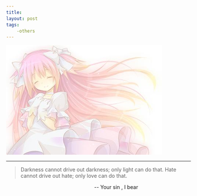 ```yaml
---
title: 
layout: post
tags:
	-others
---
```



![Madoka](/media/files/2014/08/25/Madoka.jpg)

---

> Darkness cannot drive out darkness; only light can do that. Hate cannot drive out hate; only love can do that.
	
		
&nbsp;&nbsp;&nbsp;&nbsp;&nbsp;&nbsp;&nbsp;&nbsp;&nbsp;&nbsp;&nbsp;&nbsp;&nbsp;&nbsp;&nbsp;&nbsp;&nbsp;&nbsp;&nbsp;&nbsp;&nbsp;&nbsp;&nbsp;&nbsp;&nbsp;&nbsp;&nbsp;&nbsp;&nbsp;&nbsp;&nbsp;&nbsp;&nbsp;&nbsp;&nbsp;&nbsp;&nbsp;&nbsp;&nbsp;&nbsp;&nbsp;&nbsp;&nbsp;&nbsp;&nbsp;&nbsp;&nbsp;&nbsp;&nbsp;&nbsp;&nbsp;&nbsp;&nbsp;&nbsp;&nbsp;&nbsp;&nbsp;&nbsp;&nbsp;&nbsp;&nbsp;--   Your sin , I bear